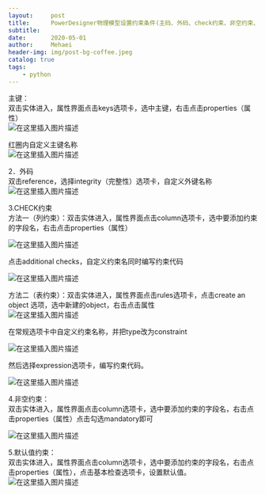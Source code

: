 ```yaml
---
layout:     post
title:      PowerDesigner物理模型设置约束条件(主码、外码、check约束、非空约束、默认值)（转载）
subtitle:   
date:       2020-05-01
author:     Mehaei
header-img: img/post-bg-coffee.jpeg
catalog: true
tags:
    - python
---
```

主键：<br>
双击实体进入，属性界面点击keys选项卡，选中主键，右击点击properties（属性）<br>
<img src="https://img-blog.csdnimg.cn/20200501193209888.png?x-oss-process=image/watermark,type_ZmFuZ3poZW5naGVpdGk,shadow_10,text_aHR0cHM6Ly9ibG9nLmNzZG4ubmV0L3FxXzQzNjYxNTU4,size_16,color_FFFFFF,t_70" alt="在这里插入图片描述">

红圈内自定义主键名称<br>
<img src="https://img-blog.csdnimg.cn/20200501193221602.png?x-oss-process=image/watermark,type_ZmFuZ3poZW5naGVpdGk,shadow_10,text_aHR0cHM6Ly9ibG9nLmNzZG4ubmV0L3FxXzQzNjYxNTU4,size_16,color_FFFFFF,t_70" alt="在这里插入图片描述">

2．外码<br>
双击reference，选择integrity（完整性）选项卡，自定义外键名称<br>
<img src="https://img-blog.csdnimg.cn/20200501193232115.png?x-oss-process=image/watermark,type_ZmFuZ3poZW5naGVpdGk,shadow_10,text_aHR0cHM6Ly9ibG9nLmNzZG4ubmV0L3FxXzQzNjYxNTU4,size_16,color_FFFFFF,t_70" alt="在这里插入图片描述">

3.CHECK约束<br>
方法一（列约束）：双击实体进入，属性界面点击column选项卡，选中要添加约束的字段名，右击点击properties（属性）

<img src="https://img-blog.csdnimg.cn/20200501193254238.png?x-oss-process=image/watermark,type_ZmFuZ3poZW5naGVpdGk,shadow_10,text_aHR0cHM6Ly9ibG9nLmNzZG4ubmV0L3FxXzQzNjYxNTU4,size_16,color_FFFFFF,t_70" alt="在这里插入图片描述">

点击additional checks，自定义约束名同时编写约束代码

<img src="https://img-blog.csdnimg.cn/202005011933047.png?x-oss-process=image/watermark,type_ZmFuZ3poZW5naGVpdGk,shadow_10,text_aHR0cHM6Ly9ibG9nLmNzZG4ubmV0L3FxXzQzNjYxNTU4,size_16,color_FFFFFF,t_70" alt="在这里插入图片描述">

方法二（表约束）：双击实体进入，属性界面点击rules选项卡，点击create an object 选项，选中新建的object，右击点击属性<br>
<img src="https://img-blog.csdnimg.cn/20200501193311377.png?x-oss-process=image/watermark,type_ZmFuZ3poZW5naGVpdGk,shadow_10,text_aHR0cHM6Ly9ibG9nLmNzZG4ubmV0L3FxXzQzNjYxNTU4,size_16,color_FFFFFF,t_70" alt="在这里插入图片描述">

在常规选项卡中自定义约束名称，并把type改为constraint

<img src="https://img-blog.csdnimg.cn/2020050119331799.png?x-oss-process=image/watermark,type_ZmFuZ3poZW5naGVpdGk,shadow_10,text_aHR0cHM6Ly9ibG9nLmNzZG4ubmV0L3FxXzQzNjYxNTU4,size_16,color_FFFFFF,t_70" alt="在这里插入图片描述">

然后选择expression选项卡，编写约束代码。

<img src="https://img-blog.csdnimg.cn/20200501193323290.png?x-oss-process=image/watermark,type_ZmFuZ3poZW5naGVpdGk,shadow_10,text_aHR0cHM6Ly9ibG9nLmNzZG4ubmV0L3FxXzQzNjYxNTU4,size_16,color_FFFFFF,t_70" alt="在这里插入图片描述">

4.非空约束：<br>
双击实体进入，属性界面点击column选项卡，选中要添加约束的字段名，右击点击properties（属性）点击勾选mandatory即可

<img src="https://img-blog.csdnimg.cn/20200501193331400.png?x-oss-process=image/watermark,type_ZmFuZ3poZW5naGVpdGk,shadow_10,text_aHR0cHM6Ly9ibG9nLmNzZG4ubmV0L3FxXzQzNjYxNTU4,size_16,color_FFFFFF,t_70" alt="在这里插入图片描述">

5.默认值约束：<br>
双击实体进入，属性界面点击column选项卡，选中要添加约束的字段名，右击点击properties（属性），点击基本检查选项卡，设置默认值。<br>
<img src="https://img-blog.csdnimg.cn/20200501193338770.png?x-oss-process=image/watermark,type_ZmFuZ3poZW5naGVpdGk,shadow_10,text_aHR0cHM6Ly9ibG9nLmNzZG4ubmV0L3FxXzQzNjYxNTU4,size_16,color_FFFFFF,t_70" alt="在这里插入图片描述">
